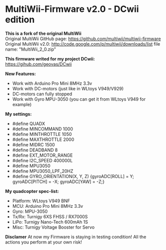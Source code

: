 MultiWii-Firmware v2.0 - DCwii edition
=====

**This is a fork of the original MultiWii**     
Original MultiWii GitHub page: https://github.com/multiwii/multiwii-firmware     
Original MultiWii v2.0: http://code.google.com/p/multiwii/downloads/list file name: "MultiWii_2_0.zip"     
     
**This firmware writed for my project DCwii:**     
https://gihub.com/geovas/DCwii     

**New Features:**
- Work with Arduino Pro Mini 8MHz 3.3v
- Work with DC-motors (just like in WLtoys V949/V929)
- DC-motors can fully stopped
- Work with Gyro MPU-3050 (you can get it from WLtoys V949 for example)
     
**My settings:**     
- #define QUADX
- #define MINCOMMAND 1000
- #define MINTHROTTLE 1050
- #define MAXTHROTTLE 2000
- #define MIDRC 1500
- #define DEADBAND 8
- #define EXT_MOTOR_RANGE
- #define I2C_SPEED 400000L
- #define MPU3050
- #define MPU3050_LPF_20HZ
- #define GYRO_ORIENTATION(X, Y, Z) {gyroADC[ROLL] = Y; gyroADC[PITCH] = -X; gyroADC[YAW] = -Z;}
     
**My quadcopter spec-list:**
- Platform: WLtoys V949 BNF
- MCU: Arduino Pro Mini 8MHz 3.3v
- Gyro: MPU-3050
- Tx/Rx: Turnigy 6XS FHSS / RX7000S
- LiPo: Turnigy Nano-Tech 600mAh 1S
- Misc: Turnigy Voltage Booster for Servo

**Disclamer**
At now my Firmware is staying in testing condition! All the actions you perform at your own risk!
